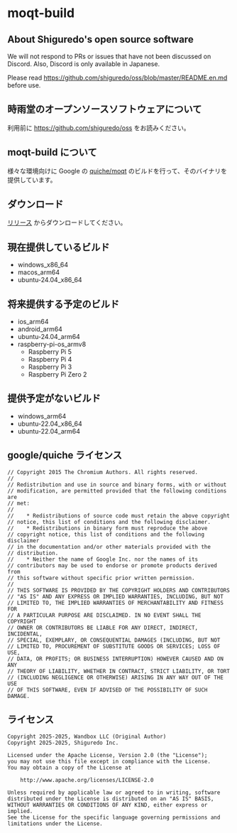 # moqt-build

## About Shiguredo's open source software

We will not respond to PRs or issues that have not been discussed on Discord. Also, Discord is only available in Japanese.

Please read <https://github.com/shiguredo/oss/blob/master/README.en.md> before use.

## 時雨堂のオープンソースソフトウェアについて

利用前に <https://github.com/shiguredo/oss> をお読みください。

## moqt-build について

様々な環境向けに Google の [quiche/moqt](https://github.com/google/quiche) のビルドを行って、そのバイナリを提供しています。

## ダウンロード

[リリース](https://github.com/shiguredo-webrtc-build/moqt-build/releases) からダウンロードしてください。

## 現在提供しているビルド

- windows_x86_64
- macos_arm64
- ubuntu-24.04_x86_64

## 将来提供する予定のビルド

- ios_arm64
- android_arm64
- ubuntu-24.04_arm64
- raspberry-pi-os_armv8
  - Raspberry Pi 5
  - Raspberry Pi 4
  - Raspberry Pi 3
  - Raspberry Pi Zero 2

## 提供予定がないビルド

- windows_arm64
- ubuntu-22.04_x86_64
- ubuntu-22.04_arm64

## google/quiche ライセンス

```text
// Copyright 2015 The Chromium Authors. All rights reserved.
//
// Redistribution and use in source and binary forms, with or without
// modification, are permitted provided that the following conditions are
// met:
//
//    * Redistributions of source code must retain the above copyright
// notice, this list of conditions and the following disclaimer.
//    * Redistributions in binary form must reproduce the above
// copyright notice, this list of conditions and the following disclaimer
// in the documentation and/or other materials provided with the
// distribution.
//    * Neither the name of Google Inc. nor the names of its
// contributors may be used to endorse or promote products derived from
// this software without specific prior written permission.
//
// THIS SOFTWARE IS PROVIDED BY THE COPYRIGHT HOLDERS AND CONTRIBUTORS
// "AS IS" AND ANY EXPRESS OR IMPLIED WARRANTIES, INCLUDING, BUT NOT
// LIMITED TO, THE IMPLIED WARRANTIES OF MERCHANTABILITY AND FITNESS FOR
// A PARTICULAR PURPOSE ARE DISCLAIMED. IN NO EVENT SHALL THE COPYRIGHT
// OWNER OR CONTRIBUTORS BE LIABLE FOR ANY DIRECT, INDIRECT, INCIDENTAL,
// SPECIAL, EXEMPLARY, OR CONSEQUENTIAL DAMAGES (INCLUDING, BUT NOT
// LIMITED TO, PROCUREMENT OF SUBSTITUTE GOODS OR SERVICES; LOSS OF USE,
// DATA, OR PROFITS; OR BUSINESS INTERRUPTION) HOWEVER CAUSED AND ON ANY
// THEORY OF LIABILITY, WHETHER IN CONTRACT, STRICT LIABILITY, OR TORT
// (INCLUDING NEGLIGENCE OR OTHERWISE) ARISING IN ANY WAY OUT OF THE USE
// OF THIS SOFTWARE, EVEN IF ADVISED OF THE POSSIBILITY OF SUCH DAMAGE.
```

## ライセンス

```text
Copyright 2025-2025, Wandbox LLC (Original Author)
Copyright 2025-2025, Shiguredo Inc.

Licensed under the Apache License, Version 2.0 (the "License");
you may not use this file except in compliance with the License.
You may obtain a copy of the License at

    http://www.apache.org/licenses/LICENSE-2.0

Unless required by applicable law or agreed to in writing, software
distributed under the License is distributed on an "AS IS" BASIS,
WITHOUT WARRANTIES OR CONDITIONS OF ANY KIND, either express or implied.
See the License for the specific language governing permissions and
limitations under the License.
```
